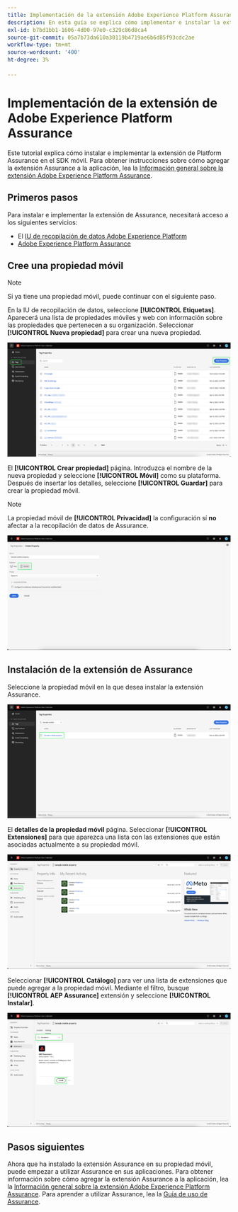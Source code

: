 ```yaml
---
title: Implementación de la extensión Adobe Experience Platform Assurance
description: En esta guía se explica cómo implementar e instalar la extensión de Adobe Experience Platform Assurance.
exl-id: b7bd1bb1-1606-4d00-97e0-c329c86d8ca4
source-git-commit: 05a7b73da610a30119b4719ae6b6d85f93cdc2ae
workflow-type: tm+mt
source-wordcount: '400'
ht-degree: 3%

---
```


# Implementación de la extensión de Adobe Experience Platform Assurance

Este tutorial explica cómo instalar e implementar la extensión de Platform Assurance en el SDK móvil. Para obtener instrucciones sobre cómo agregar la extensión Assurance a la aplicación, lea la [Información general sobre la extensión Adobe Experience Platform Assurance](https://developer.adobe.com/client-sdks/documentation/platform-assurance-sdk/#add-the-aep-assurance-extension-to-your-app).

## Primeros pasos

Para instalar e implementar la extensión de Assurance, necesitará acceso a los siguientes servicios:

- El [IU de recopilación de datos Adobe Experience Platform](https://experience.adobe.com/#/data-collection/)
- [Adobe Experience Platform Assurance](https://experience.adobe.com/assurance)

## Cree una propiedad móvil

>[!NOTE]
>
>Si ya tiene una propiedad móvil, puede continuar con el siguiente paso.

En la IU de recopilación de datos, seleccione **[!UICONTROL Etiquetas]**. Aparecerá una lista de propiedades móviles y web con información sobre las propiedades que pertenecen a su organización. Seleccionar **[!UICONTROL Nueva propiedad]** para crear una nueva propiedad.

![El botón Nueva propiedad aparece resaltado y muestra lo que selecciona para crear una nueva propiedad](./images/implement-assurance/create-new-property.png)

El **[!UICONTROL Crear propiedad]** página. Introduzca el nombre de la nueva propiedad y seleccione **[!UICONTROL Móvil]** como su plataforma. Después de insertar los detalles, seleccione **[!UICONTROL Guardar]** para crear la propiedad móvil.

>[!NOTE]
>
>La propiedad móvil de **[!UICONTROL Privacidad]** la configuración sí **no** afectar a la recopilación de datos de Assurance.

![Se muestra la página Crear propiedad. Puede insertar información sobre su propiedad móvil aquí.](./images/implement-assurance/create-property.png)

## Instalación de la extensión de Assurance

Seleccione la propiedad móvil en la que desea instalar la extensión Assurance.

![Se muestra la página Propiedades de la etiqueta con la propiedad móvil seleccionada resaltada.](./images/implement-assurance/select-mobile-property.png)

El **detalles de la propiedad móvil** página. Seleccionar **[!UICONTROL Extensiones]** para que aparezca una lista con las extensiones que están asociadas actualmente a su propiedad móvil.

![Se muestra la página de detalles de la propiedad móvil. Se muestra información sobre actividades recientes. La pestaña de extensiones está resaltada.](./images/implement-assurance/tag-properties.png)

Seleccionar **[!UICONTROL Catálogo]** para ver una lista de extensiones que puede agregar a la propiedad móvil. Mediante el filtro, busque **[!UICONTROL AEP Assurance]** extensión y seleccione **[!UICONTROL Instalar]**.

![Se muestra el catálogo de extensiones. La extensión de Assurance se filtra y se muestra con el botón de instalación resaltado.](./images/implement-assurance/assurance-extension.png)

## Pasos siguientes

Ahora que ha instalado la extensión Assurance en su propiedad móvil, puede empezar a utilizar Assurance en sus aplicaciones. Para obtener información sobre cómo agregar la extensión Assurance a la aplicación, lea la [Información general sobre la extensión Adobe Experience Platform Assurance](https://developer.adobe.com/client-sdks/documentation/platform-assurance-sdk/#add-the-aep-assurance-extension-to-your-app). Para aprender a utilizar Assurance, lea la [Guía de uso de Assurance](./using-assurance.md).
